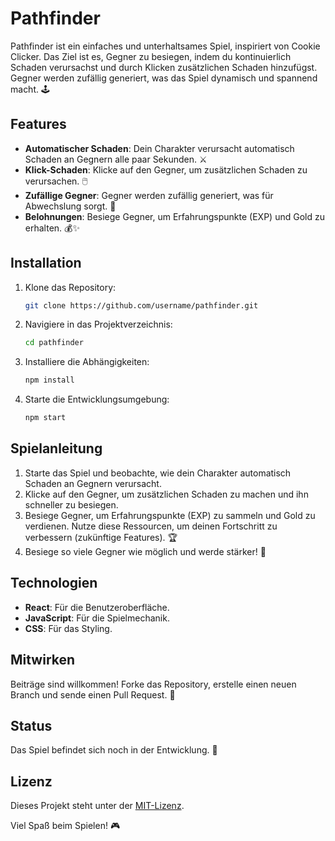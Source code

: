 # Pathfinder

Pathfinder ist ein einfaches und unterhaltsames Spiel, inspiriert von Cookie Clicker. Das Ziel ist es, Gegner zu besiegen, indem du kontinuierlich Schaden verursachst und durch Klicken zusätzlichen Schaden hinzufügst. Gegner werden zufällig generiert, was das Spiel dynamisch und spannend macht. 🕹️

## Features

- **Automatischer Schaden**: Dein Charakter verursacht automatisch Schaden an Gegnern alle paar Sekunden. ⚔️
- **Klick-Schaden**: Klicke auf den Gegner, um zusätzlichen Schaden zu verursachen. 🖱️
- **Zufällige Gegner**: Gegner werden zufällig generiert, was für Abwechslung sorgt. 🎲
- **Belohnungen**: Besiege Gegner, um Erfahrungspunkte (EXP) und Gold zu erhalten. 💰✨

## Installation

1. Klone das Repository:
   ```bash
   git clone https://github.com/username/pathfinder.git
   ```
2. Navigiere in das Projektverzeichnis:
   ```bash
   cd pathfinder
   ```
3. Installiere die Abhängigkeiten:
   ```bash
   npm install
   ```
4. Starte die Entwicklungsumgebung:
   ```bash
   npm start
   ```

## Spielanleitung

1. Starte das Spiel und beobachte, wie dein Charakter automatisch Schaden an Gegnern verursacht.
2. Klicke auf den Gegner, um zusätzlichen Schaden zu machen und ihn schneller zu besiegen.
3. Besiege Gegner, um Erfahrungspunkte (EXP) zu sammeln und Gold zu verdienen. Nutze diese Ressourcen, um deinen Fortschritt zu verbessern (zukünftige Features). 🏆
4. Besiege so viele Gegner wie möglich und werde stärker! 💪

## Technologien

- **React**: Für die Benutzeroberfläche.
- **JavaScript**: Für die Spielmechanik.
- **CSS**: Für das Styling.

## Mitwirken

Beiträge sind willkommen! Forke das Repository, erstelle einen neuen Branch und sende einen Pull Request. 🤝

## Status

Das Spiel befindet sich noch in der Entwicklung. 🚧

## Lizenz

Dieses Projekt steht unter der [MIT-Lizenz](LICENSE).

Viel Spaß beim Spielen! 🎮
